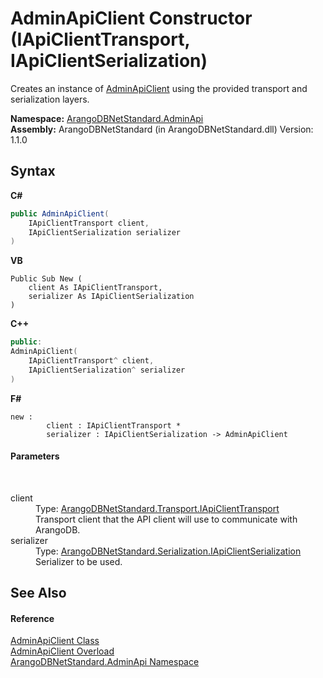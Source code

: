 # AdminApiClient Constructor (IApiClientTransport, IApiClientSerialization)
 

Creates an instance of <a href="d1e44a63-0ec6-9c12-7359-c3456cc2b812">AdminApiClient</a> using the provided transport and serialization layers.

**Namespace:**&nbsp;<a href="f60990bb-74a0-eada-3bca-8e0016e9ca53">ArangoDBNetStandard.AdminApi</a><br />**Assembly:**&nbsp;ArangoDBNetStandard (in ArangoDBNetStandard.dll) Version: 1.1.0

## Syntax

**C#**<br />
``` C#
public AdminApiClient(
	IApiClientTransport client,
	IApiClientSerialization serializer
)
```

**VB**<br />
``` VB
Public Sub New ( 
	client As IApiClientTransport,
	serializer As IApiClientSerialization
)
```

**C++**<br />
``` C++
public:
AdminApiClient(
	IApiClientTransport^ client, 
	IApiClientSerialization^ serializer
)
```

**F#**<br />
``` F#
new : 
        client : IApiClientTransport * 
        serializer : IApiClientSerialization -> AdminApiClient
```


#### Parameters
&nbsp;<dl><dt>client</dt><dd>Type: <a href="195ac3ac-9de2-b86f-d7e0-b5076c107a46">ArangoDBNetStandard.Transport.IApiClientTransport</a><br />Transport client that the API client will use to communicate with ArangoDB.</dd><dt>serializer</dt><dd>Type: <a href="8afa0c20-3690-8419-d6b6-ff75217e76ce">ArangoDBNetStandard.Serialization.IApiClientSerialization</a><br />Serializer to be used.</dd></dl>

## See Also


#### Reference
<a href="d1e44a63-0ec6-9c12-7359-c3456cc2b812">AdminApiClient Class</a><br /><a href="785ebafd-b869-c474-cb66-acf32b2f9bbd">AdminApiClient Overload</a><br /><a href="f60990bb-74a0-eada-3bca-8e0016e9ca53">ArangoDBNetStandard.AdminApi Namespace</a><br />
